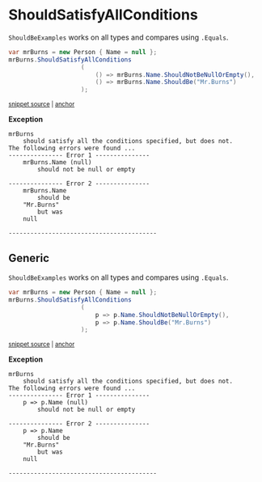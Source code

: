 # ShouldSatisfyAllConditions

`ShouldBeExamples` works on all types and compares using `.Equals`.

<!-- snippet: ShouldSatisfyAllConditionsExamples.ShouldSatisfyAllConditions.codeSample.approved.cs -->
<a id='snippet-ShouldSatisfyAllConditionsExamples.ShouldSatisfyAllConditions.codeSample.approved.cs'></a>
```cs
var mrBurns = new Person { Name = null };
mrBurns.ShouldSatisfyAllConditions
                    (
                        () => mrBurns.Name.ShouldNotBeNullOrEmpty(),
                        () => mrBurns.Name.ShouldBe("Mr.Burns")
                    );
```
<sup><a href='/src/DocumentationExamples/CodeExamples/ShouldSatisfyAllConditionsExamples.ShouldSatisfyAllConditions.codeSample.approved.cs#L1-L6' title='File snippet `ShouldSatisfyAllConditionsExamples.ShouldSatisfyAllConditions.codeSample.approved.cs` was extracted from'>snippet source</a> | <a href='#snippet-ShouldSatisfyAllConditionsExamples.ShouldSatisfyAllConditions.codeSample.approved.cs' title='Navigate to start of snippet `ShouldSatisfyAllConditionsExamples.ShouldSatisfyAllConditions.codeSample.approved.cs`'>anchor</a></sup>
<!-- endSnippet -->


**Exception**

<!-- include: ShouldSatisfyAllConditionsExamples.ShouldSatisfyAllConditions.exceptionText.approved.txt. path: /src/DocumentationExamples/CodeExamples/ShouldSatisfyAllConditionsExamples.ShouldSatisfyAllConditions.exceptionText.approved.txt -->
```
mrBurns
    should satisfy all the conditions specified, but does not.
The following errors were found ...
--------------- Error 1 ---------------
    mrBurns.Name (null)
        should not be null or empty

--------------- Error 2 ---------------
    mrBurns.Name
        should be
    "Mr.Burns"
        but was
    null

-----------------------------------------
```
<!-- endInclude -->


## Generic

`ShouldBeExamples` works on all types and compares using `.Equals`.

<!-- snippet: ShouldSatisfyAllConditionsExamples.ShouldSatisfyAllConditionsGeneric.codeSample.approved.cs -->
<a id='snippet-ShouldSatisfyAllConditionsExamples.ShouldSatisfyAllConditionsGeneric.codeSample.approved.cs'></a>
```cs
var mrBurns = new Person { Name = null };
mrBurns.ShouldSatisfyAllConditions
                    (
                        p => p.Name.ShouldNotBeNullOrEmpty(),
                        p => p.Name.ShouldBe("Mr.Burns")
                    );
```
<sup><a href='/src/DocumentationExamples/CodeExamples/ShouldSatisfyAllConditionsExamples.ShouldSatisfyAllConditionsGeneric.codeSample.approved.cs#L1-L6' title='File snippet `ShouldSatisfyAllConditionsExamples.ShouldSatisfyAllConditionsGeneric.codeSample.approved.cs` was extracted from'>snippet source</a> | <a href='#snippet-ShouldSatisfyAllConditionsExamples.ShouldSatisfyAllConditionsGeneric.codeSample.approved.cs' title='Navigate to start of snippet `ShouldSatisfyAllConditionsExamples.ShouldSatisfyAllConditionsGeneric.codeSample.approved.cs`'>anchor</a></sup>
<!-- endSnippet -->


**Exception**

<!-- include: ShouldSatisfyAllConditionsExamples.ShouldSatisfyAllConditionsGeneric.exceptionText.approved.txt. path: /src/DocumentationExamples/CodeExamples/ShouldSatisfyAllConditionsExamples.ShouldSatisfyAllConditionsGeneric.exceptionText.approved.txt -->
```
mrBurns
    should satisfy all the conditions specified, but does not.
The following errors were found ...
--------------- Error 1 ---------------
    p => p.Name (null)
        should not be null or empty

--------------- Error 2 ---------------
    p => p.Name
        should be
    "Mr.Burns"
        but was
    null

-----------------------------------------
```
<!-- endInclude -->
